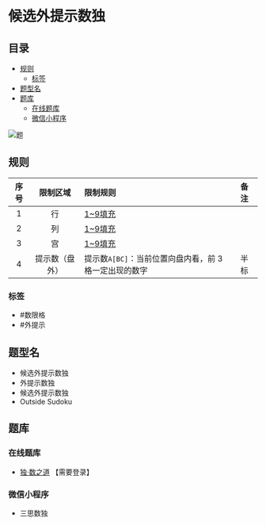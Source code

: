 # 候选外提示数独
<!-- START doctoc generated TOC please keep comment here to allow auto update -->
<!-- DON'T EDIT THIS SECTION, INSTEAD RE-RUN doctoc TO UPDATE -->
## 目录

- [规则](#%E8%A7%84%E5%88%99)
  - [标签](#%E6%A0%87%E7%AD%BE)
- [题型名](#%E9%A2%98%E5%9E%8B%E5%90%8D)
- [题库](#%E9%A2%98%E5%BA%93)
  - [在线题库](#%E5%9C%A8%E7%BA%BF%E9%A2%98%E5%BA%93)
  - [微信小程序](#%E5%BE%AE%E4%BF%A1%E5%B0%8F%E7%A8%8B%E5%BA%8F)

<!-- END doctoc generated TOC please keep comment here to allow auto update -->

![题](https://www.gmpuzzles.com/images/blog/GM-OutsideEx.png)

## 规则

| 序号  |  限制区域   | 限制规则                             | 备注  |
|:---:|:-------:|:---------------------------------|:----|
|  1  |    行    | [1~9填充]                         |     |
|  2  |    列    | [1~9填充]                         |     |
|  3  |    宫    | [1~9填充]                         |     |
|  4  | 提示数（盘外） | 提示数`A[BC]`：当前位置向盘内看，前 3 格一定出现的数字 | 半标  |

### 标签

- #数限格
- #外提示

## 题型名

- 候选外提示数独
- 外提示数独
- 候选外提示数独
- Outside Sudoku

## 题库

### 在线题库

- [独·数之道](http://www.sudokufans.org.cn/lx/game.index.php?type=ts3) 【需要登录】

### 微信小程序

- 三思数独

[1~9填充]: ../../../rules/rules.md#1to9填充

